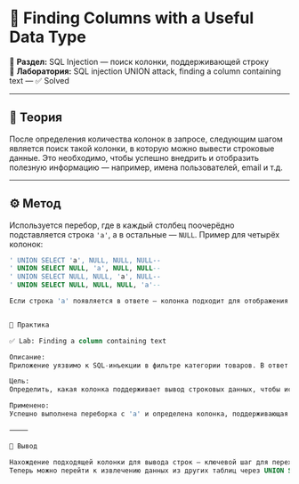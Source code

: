 # 🧪 Finding Columns with a Useful Data Type

🎯 **Раздел:** SQL Injection — поиск колонки, поддерживающей строку  
🔬 **Лаборатория:** SQL injection UNION attack, finding a column containing text — ✅ Solved

---

## 📘 Теория

После определения количества колонок в запросе, следующим шагом является поиск такой колонки, в которую можно вывести строковые данные. Это необходимо, чтобы успешно внедрить и отобразить полезную информацию — например, имена пользователей, email и т.д.

---

## ⚙️ Метод

Используется перебор, где в каждый столбец поочерёдно подставляется строка `'a'`, а в остальные — `NULL`. Пример для четырёх колонок:

```sql
' UNION SELECT 'a', NULL, NULL, NULL--  
' UNION SELECT NULL, 'a', NULL, NULL--  
' UNION SELECT NULL, NULL, 'a', NULL--  
' UNION SELECT NULL, NULL, NULL, 'a'--

Если строка 'a' появляется в ответе — колонка подходит для отображения данных.


🧪 Практика

✅ Lab: Finding a column containing text

Описание:
Приложение уязвимо к SQL-инъекции в фильтре категории товаров. В ответ возвращаются результаты запроса, что позволяет использовать UNION SELECT.

Цель:
Определить, какая колонка поддерживает вывод строковых данных, чтобы использовать её в будущих инъекциях.

Применено:
Успешно выполнена переборка с 'a' и определена колонка, поддерживающая текст.

⸻

💭 Вывод

Нахождение подходящей колонки для вывода строк — ключевой шаг для перехода от “проверки” уязвимости к её эксплуатации.
Теперь можно перейти к извлечению данных из других таблиц через UNION SELECT.
